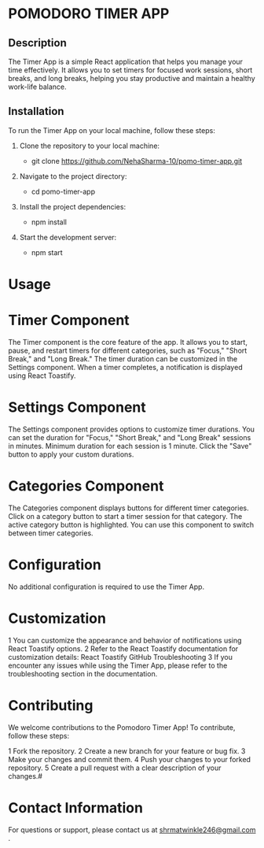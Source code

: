 # POMODORO TIMER APP
## Description
The Timer App is a simple React application that helps you manage your time effectively. It allows you to set timers for focused work sessions, short breaks, and long breaks, helping you stay productive and maintain a healthy work-life balance.

## Installation
To run the Timer App on your local machine, follow these steps:

1. Clone the repository to your local machine:
   - git clone https://github.com/NehaSharma-10/pomo-timer-app.git
   
3. Navigate to the project directory:
    -  cd pomo-timer-app
   
5. Install the project dependencies:
     - npm install
   
7. Start the development server:
   -  npm start


# Usage
# Timer Component
The Timer component is the core feature of the app.
It allows you to start, pause, and restart timers for different categories, such as "Focus," "Short Break," and "Long Break."
The timer duration can be customized in the Settings component.
When a timer completes, a notification is displayed using React Toastify.

# Settings Component
The Settings component provides options to customize timer durations.
You can set the duration for "Focus," "Short Break," and "Long Break" sessions in minutes.
Minimum duration for each session is 1 minute.
Click the "Save" button to apply your custom durations.

# Categories Component
The Categories component displays buttons for different timer categories.
Click on a category button to start a timer session for that category.
The active category button is highlighted.
You can use this component to switch between timer categories.


# Configuration
No additional configuration is required to use the Timer App.

# Customization
1 You can customize the appearance and behavior of notifications using React Toastify options.
2 Refer to the React Toastify documentation for customization details: React Toastify GitHub
Troubleshooting
3 If you encounter any issues while using the Timer App, please refer to the troubleshooting section in the documentation.

# Contributing
We welcome contributions to the Pomodoro Timer App! To contribute, follow these steps:

1 Fork the repository.
2 Create a new branch for your feature or bug fix.
3 Make your changes and commit them.
4 Push your changes to your forked repository.
5 Create a pull request with a clear description of your changes.# 

# Contact Information
For questions or support, please contact us at shrmatwinkle246@gmail.com .
